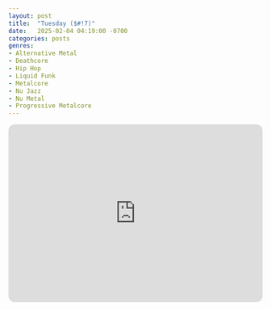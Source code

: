 ```yaml
---
layout: post
title:  "Tuesday ($#!7)"
date:   2025-02-04 04:19:00 -0700
categories: posts
genres:
- Alternative Metal
- Deathcore
- Hip Hop
- Liquid Funk
- Metalcore
- Nu Jazz
- Nu Metal
- Progressive Metalcore
---
```

<iframe style="border-radius:12px" src="https://open.spotify.com/embed/playlist/3K31EKtARFFCmjxVKnfXkL?utm_source=generator" width="100%" height="352" frameBorder="0" allowfullscreen="" allow="autoplay; clipboard-write; encrypted-media; fullscreen; picture-in-picture" loading="lazy"></iframe>
